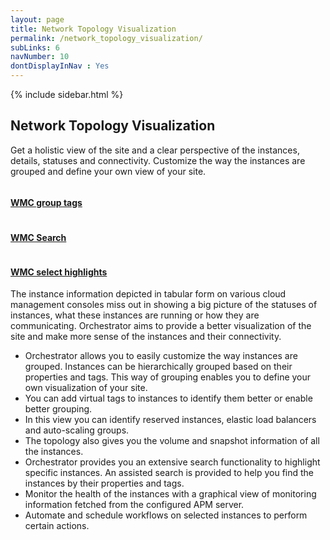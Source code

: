 ```yaml
---
layout: page
title: Network Topology Visualization
permalink: /network_topology_visualization/
subLinks: 6
navNumber: 10
dontDisplayInNav : Yes
---
```

<div class='mainContent'>
<div class='sidebar-wrapper'>
{% include sidebar.html %}
</div>
<div class='content-area'>
<h2>Network Topology Visualization</h2>
<p>
Get a holistic view of the site and a clear perspective of the instances, details, statuses and connectivity. Customize the way the instances are grouped and define your own view of your site.</p>

<div class='gallerysection'>
<a rel="gallery" class="fancybox" href="/orchestrator/images/wmc-groupbytags.png">
<img src="/orchestrator/images/thumb/wmc-groupbytags.png" alt=""/>
<h4>WMC group tags </h4>
</a>

<a rel="gallery" class="fancybox" href="/orchestrator/images/wmc-search.png">
<img src="/orchestrator/images/thumb/wmc-search.png" alt=""/>
<h4>WMC Search </h4>
</a>

<a rel="gallery" class="fancybox" href="/orchestrator/images/wmc-select-highlight.png">
<img src="/orchestrator/images/thumb/wmc-select-highlight.png" alt=""/>
<h4>WMC select highlights </h4>
</a>
</div>

<p>The instance information depicted in tabular form on various cloud management consoles miss out in showing a big picture of the statuses of instances, what these instances are running or how they are communicating. Orchestrator aims to provide a better visualization of the site and make more sense of the instances and their connectivity.</p>
<ul>
<li>Orchestrator allows you to easily customize the way instances are grouped. Instances can be hierarchically grouped based on their properties and tags. This way of grouping enables you to define your own visualization of your site.</li>

<li>You can add virtual tags to instances to identify them better or enable better grouping.</li>

<li>In this view you can identify reserved instances, elastic load balancers and auto-scaling groups.</li>

<li>The topology also gives you the volume and snapshot information of all the instances.</li>

<li>Orchestrator provides you an extensive search functionality to highlight specific instances. An assisted search is provided to help you find the instances by their properties and tags.</li>
<li>Monitor the health of the instances with a graphical view of monitoring information fetched from the configured APM server. </li>

<li>Automate and schedule workflows on selected instances to perform certain actions.</li>
</ul>
</div>
</div>
